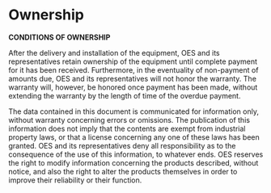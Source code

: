 # Ownership

**CONDITIONS OF OWNERSHIP**

After the delivery and installation of the equipment, OES and its representatives retain ownership of the equipment until complete payment for it has been received. Furthermore, in the eventuality of non-payment of amounts due, OES and its representatives will not honor the warranty. The warranty will, however, be honored once payment has been made, without extending the warranty by the length of time of the overdue payment.

The data contained in this document is communicated for information only, without warranty concerning errors or omissions. The publication of this information does not imply that the contents are exempt from industrial property laws, or that a license concerning any one of these laws has been granted. OES and its representatives deny all responsibility as to the consequence of the use of this information, to whatever ends. OES reserves the right to modify information concerning the products described, without notice, and also the right to alter the products themselves in order to improve their reliability or their function.
